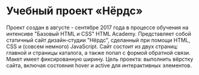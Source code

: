 ﻿# Учебный проект «Нёрдс»

Проект создан в августе - сентябре 2017 года в процессе обучения на интенсиве "Базовый HTML и CSS" HTML Academy. Представляет собой статичный сайт дизайн-студии "Нёрдс", сделанный при помощи HTML, CSS и (совсем немного) JavaScript. Сайт состоит из двух страниц: главной и страницы каталога, а также попап с формой обратной связи. Макет имеет фиксированную ширину. Цель проекта: выполнить вёрстку сайта, включая состояния hover и active для интерактивных элементов.